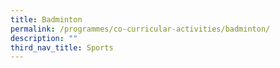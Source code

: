 ```yaml
---
title: Badminton
permalink: /programmes/co-curricular-activities/badminton/
description: ""
third_nav_title: Sports
---
```

